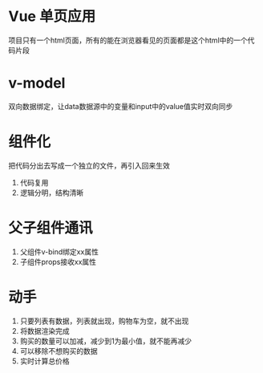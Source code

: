 # Vue 单页应用
项目只有一个html页面，所有的能在浏览器看见的页面都是这个html中的一个代码片段

# v-model
双向数据绑定，让data数据源中的变量和input中的value值实时双向同步

# 组件化
把代码分出去写成一个独立的文件，再引入回来生效

1. 代码复用
2. 逻辑分明，结构清晰

# 父子组件通讯
1. 父组件v-bind绑定xx属性
2. 子组件props接收xx属性

# 动手
1. 只要列表有数据，列表就出现，购物车为空，就不出现
2. 将数据渲染完成
3. 购买的数量可以加减，减少到1为最小值，就不能再减少
4. 可以移除不想购买的数据
5. 实时计算总价格